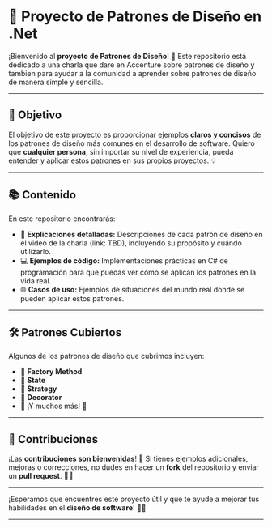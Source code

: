 # 🚀 **Proyecto de Patrones de Diseño en .Net**

¡Bienvenido al **proyecto de Patrones de Diseño**! 🎉 Este repositorio está dedicado a una charla que dare en Accenture sobre patrones de diseño y tambien para ayudar a la comunidad a aprender sobre patrones de diseño de manera simple y sencilla.

---

## 🎯 **Objetivo**

El objetivo de este proyecto es proporcionar ejemplos **claros y concisos** de los patrones de diseño más comunes en el desarrollo de software. Quiero que **cualquier persona**, sin importar su nivel de experiencia, pueda entender y aplicar estos patrones en sus propios proyectos. 💡

---

## 📚 **Contenido**

En este repositorio encontrarás:

- 📝 **Explicaciones detalladas:** Descripciones de cada patrón de diseño en el video de la charla (link: TBD), incluyendo su propósito y cuándo utilizarlo.
- 💻 **Ejemplos de código:** Implementaciones prácticas en C# de programación para que puedas ver cómo se aplican los patrones en la vida real.
- 🌐 **Casos de uso:** Ejemplos de situaciones del mundo real donde se pueden aplicar estos patrones.

---

## 🛠️ **Patrones Cubiertos**

Algunos de los patrones de diseño que cubrimos incluyen:

- 🔹 **Factory Method**  
- 🔹 **State**  
- 🔹 **Strategy**  
- 🔹 **Decorator**  
- 🔹 ¡Y muchos más! 🚀  

---

## 🤝 **Contribuciones**

¡Las **contribuciones son bienvenidas**! 🙌 Si tienes ejemplos adicionales, mejoras o correcciones, no dudes en hacer un **fork** del repositorio y enviar un **pull request**. 🔧✨

---

¡Esperamos que encuentres este proyecto útil y que te ayude a mejorar tus habilidades en el **diseño de software**! 💪🚀

---
